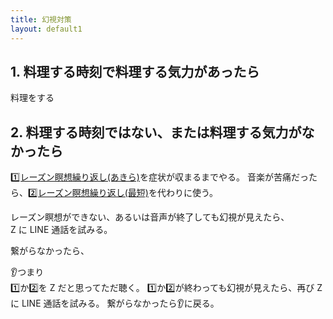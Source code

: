 ```yaml
---
title: 幻視対策
layout: default1
---
```

## 1. 料理する時刻で料理する気力があったら

料理をする

## 2. 料理する時刻ではない、または料理する気力がなかったら

[1️⃣レーズン瞑想繰り返し(あきら)](https://drive.google.com/file/d/1jkf0O5cDtmI8oqrsiaE-7ur0YKvS751l/view?usp=drive_link)を症状が収まるまでやる。
音楽が苦痛だったら、[2️⃣レーズン瞑想繰り返し(最短)](https://drive.google.com/file/d/1bKPh7qnYiiv241_UV17IZstEulzaqyhE/view?usp=sharing)を代わりに使う。

レーズン瞑想ができない、あるいは音声が終了しても幻視が見えたら、  
Z に LINE 通話を試みる。

繋がらなかったら、

👂つまり  
1️⃣か2️⃣を Z だと思ってただ聴く。
1️⃣か2️⃣が終わっても幻視が見えたら、再び Z に LINE 通話を試みる。
繋がらなかったら👂に戻る。
